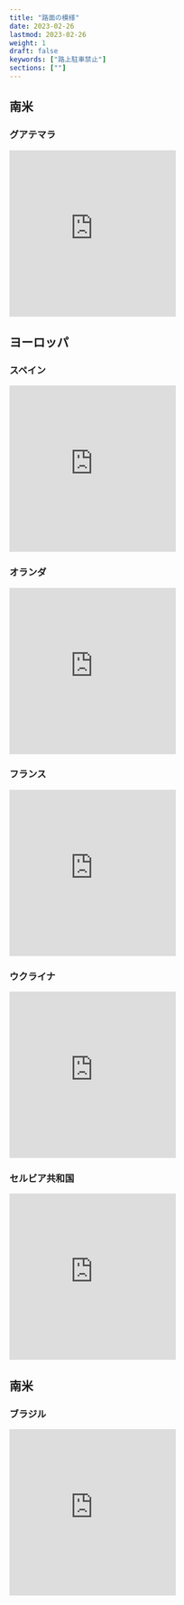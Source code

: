```yaml
---
title: "路面の模様"
date: 2023-02-26
lastmod: 2023-02-26
weight: 1
draft: false
keywords: ["路上駐車禁止"]
sections: [""]
---
```


## 南米
### グアテマラ
<div class="googlemap-if">
<iframe src="https://www.google.com/maps/embed?pb=!4v1678078328122!6m8!1m7!1sGeQAZv532foZAUwFJxoMRA!2m2!1d15.06619386860114!2d-91.83568265042743!3f255.05988468508858!4f-17.16971219226042!5f2.4745771827000027" width="295" height="295" style="border:0;" allowfullscreen="" loading="lazy" referrerpolicy="no-referrer-when-downgrade"></iframe>
</div>

## ヨーロッパ

### スペイン

<div class="googlemap-if">
<iframe src="https://www.google.com/maps/embed?pb=!4v1678068854598!6m8!1m7!1s_I3gX2Bt3JfokR9A4HRilw!2m2!1d40.74828412998497!2d0.6378051528964112!3f227.47287626045528!4f-17.432071602404633!5f1.5459034638732936" width="295" height="295" style="border:0;" allowfullscreen="" loading="lazy" referrerpolicy="no-referrer-when-downgrade"></iframe>
</div>

### オランダ
<div class="googlemap-if">
<iframe src="https://www.google.com/maps/embed?pb=!4v1677410659800!6m8!1m7!1s41UPxDgH4O9UsQbxzTm0XA!2m2!1d51.91741259120254!2d4.455777145995598!3f268.74596074813405!4f-25.285288325938325!5f0.5818057981406237" width="295" height="295" style="border:0;" allowfullscreen="" loading="lazy" referrerpolicy="no-referrer-when-downgrade"></iframe>
</div>

### フランス
<div class="googlemap-if">
<iframe src="https://www.google.com/maps/embed?pb=!4v1677407394295!6m8!1m7!1smLP506ZjwTfMV575gwJcOQ!2m2!1d43.29880423466292!2d5.374075636744988!3f167.79898504785416!4f-28.66751218557515!5f0.7820865974627469" width="295" height="295" style="border:0;" allowfullscreen="" loading="lazy" referrerpolicy="no-referrer-when-downgrade"></iframe>
</div>

### ウクライナ
<div class="googlemap-if">
<iframe src="https://www.google.com/maps/embed?pb=!4v1677409474914!6m8!1m7!1sTF_OMvDnNWUVQtfL4DWhYQ!2m2!1d50.44895186352639!2d30.51461709097137!3f283.4166828120758!4f-88.07422426892775!5f0.4000000000000002" width="295" height="295" style="border:0;" allowfullscreen="" loading="lazy" referrerpolicy="no-referrer-when-downgrade"></iframe>
</div>

### セルビア共和国
<div class="googlemap-if">
<iframe src="https://www.google.com/maps/embed?pb=!4v1677412569254!6m8!1m7!1s67WHbYMXvQdr18rW4Og-og!2m2!1d44.80473154379091!2d20.46546904312122!3f216.81502920345517!4f-51.474293986849894!5f0.7820865974627469" width="295" height="295" style="border:0;" allowfullscreen="" loading="lazy" referrerpolicy="no-referrer-when-downgrade"></iframe>
</div>

## 南米
### ブラジル

<div class="googlemap-if">
<iframe src="https://www.google.com/maps/embed?pb=!4v1677408094033!6m8!1m7!1segx1qWptTdSZwckveDzduA!2m2!1d-12.98747760994906!2d-38.52164428578867!3f215.8689858599552!4f-18.851727939917822!5f0.7820865974627469" width="295" height="295" style="border:0;" allowfullscreen="" loading="lazy" referrerpolicy="no-referrer-when-downgrade"></iframe>
</div>